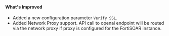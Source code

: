#### What's Improved
- Added a new configuration parameter `Verify SSL`.
- Added Network Proxy support. API call to openai endpoint will be routed via the network proxy if proxy is configured for the FortiSOAR instance.

